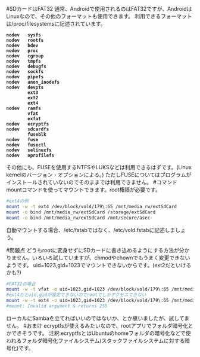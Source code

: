 #SDカードはFAT32
通常、Androidで使用されるのはFAT32ですが、AndroidはLinuxなので、その他のフォーマットも使用できます。
利用できるフォーマットは/proc/filesystemsに記述されています。
<div><b>

```bash:/proc/filesystems
nodev	sysfs
nodev	rootfs
nodev	bdev
nodev	proc
nodev	cgroup
nodev	tmpfs
nodev	debugfs
nodev	sockfs
nodev	pipefs
nodev	anon_inodefs
nodev	devpts
	    ext3
	    ext2
	    ext4
nodev	ramfs
	    vfat
	    exfat
nodev	ecryptfs
nodev	sdcardfs
	    fuseblk
nodev	fuse
nodev	fusectl
nodev	selinuxfs
nodev	oprofilefs
```
</font></b></div>
その他にも、FUSEを使用するNTFSやLUKSなどは利用できるはずです。(Linux kernelのバージョン・オプションによる。)
ただしFUSEについてはプログラムがインストールされていないのでそのままでは利用できません。
#コマンド
mountコマンドを使ってマウントできます。root権限が必要です。

```bash
#ext4の例
mount -w -t ext4 /dev/block/vold/179\:65 /mnt/media_rw/extSdCard
mount -o bind /mnt/media_rw/extSdCard /storage/extSdCard
mount -o bind /mnt/media_rw/extSdCard /mnt/secure/asec
```

自動マウントする場合、/etc/fstabではなく、/etc/vold.fstabに記述しましょう。

#問題点
どうもrootに変身せずにSDカードに書き込めるようにする方法が分かりません。いろいろ試していますが、chmodやchownでもうまく変更できないようです。
uid=1023,gid=1023でマウントできないからです。(ext2だといけるかも?)

```bash
#FAT32の場合
mount -w -t vfat -o uid=1023,gid=1023 /dev/block/vold/179\:65 /mnt/media_rw/extSdCard
#ext4だとuid,gidが設定できないのでrootでしかアクセスできない
mount -w -t ext4 -o uid=1023,gid=1023 /dev/block/vold/179\:65 /mnt/media_rw/extSdCard
#mount: Invalid argument & returns 255
```
ローカルにSambaを立てればいいのではないか、とか思いましたが、試してません。
#おまけ
ecryptfsが使えるみたいなので、rootアプリでフォルダ暗号化とかできそうです。
注釈:ecryptfsとはUbuntuのhomeフォルダの暗号化などで使われるフォルダ暗号化ファイルシステム(スタックファイルシステムに対する暗号化)です。
